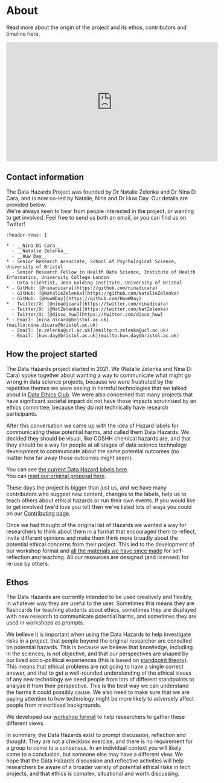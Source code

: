 # About

Read more about the origin of the project and its ethos, contributors and timeline here. 

<div style="text-align: center">
<iframe width="560" height="315" src="https://www.youtube-nocookie.com/embed/bsAXXCdF7fo?controls=0" title="YouTube video player" frameborder="0" allow="accelerometer; autoplay; clipboard-write; encrypted-media; gyroscope; picture-in-picture; web-share" allowfullscreen></iframe>
</div>

## Contact information 

The Data Hazards Project was founded by Dr Natalie Zelenka and Dr Nina Di Cara, and is now co-led by Natalie, Nina and Dr Huw Day. Our details are provided below.  
We're always keen to hear from people interested in the project, or wanting to get involved. Feel free to send us both an email, or you can find us on Twitter!

```{list-table}
:header-rows: 1

* - __Nina Di Cara__
  - __Natalie Zelenka__
  - __Huw Day__
* - Senior Research Associate, School of Psychological Science, University of Bristol
  - Senior Research Fellow in Health Data Science, Institute of Health Informatics, University College London
  - Data Scientist, Jean Golding Institute, University of Bristol
* - GitHub: [@ninadicara](https://github.com/ninadicara)
  - GitHub: [@NatalieZelenka](https://github.com/NatalieZelenka)
  - GitHub: [@HuwWDay](https://github.com/HuwWDay)
* - Twitter/X: [@ninadicara](https://twitter.com/ninadicara)
  - Twitter/X: [@NatZelenka](https://twitter.com/NatZelenka)
  - Twitter/X: [@disco_huw](https://twitter.com/disco_huw)
* - Email: [nina.dicara@bristol.ac.uk](mailto:nina.dicara@bristol.ac.uk)
  - Email: [n.zelenka@ucl.ac.uk](mailto:n.zelenka@ucl.ac.uk)
  - Email: [huw.day@bristol.ac.uk](mailto:huw.day@bristol.ac.uk)
```

## How the project started 

The Data Hazards project started in 2021.
We (Natalie Zelenka and Nina Di Cara) spoke together about wanting a way to communicate what might 
go wrong in data science projects, because we were frustrated by the repetitive themes we were seeing 
in harmful technologies that we talked about in [Data Ethics Club](https://dataethicsclub.com).
We were also concerned that many projects that have significant societal impact do not have those impacts 
scrutinised by an ethics committee, because they do not technically have research participants. 

After this conversation we came up with the idea of Hazard labels for communicating these potential harms, 
and called them Data Hazards. 
We decided they should be visual, like COSHH chemical hazards are, and that they should be a way for 
people at all stages of data science technology development to communicate about the same potential 
outcomes (no matter how far away those outcomes might seem).

You can see [the current Data Hazard labels here](data-hazards).  
You can [read our original proposal here](materials/misc/proposal).  

These days the project is bigger than just us, and we have many contributors who suggest new content, 
changes to the labels, help us to teach others about ethical hazards or run their own events. 
If you would like to get involved (we'd love you to!) then we've listed lots of ways 
you could on our [Contributing page](contribute).

<!--
Image needs replacing: text not showing right and also old labels sytle.
The image below describes the 'anatomy' of a Data Hazards label.   

```{image} ../images/hazardanatomy.svg
:alt: An image of a orange square with a red hexagon in it and the words 'Title', 'Description', 'Examples', 'Safety precautions'. 
```
<br>
-->
  
Once we had thought of the original list of Hazards we wanted a way for researchers to think about them in 
a format that encouraged them to reflect, invite different opinions and make them think more broadly about 
the potential ethical concerns from their project. 
This led to the development of our workshop format and [all the materials we have since made](materials) 
for self-reflection and teaching. 
All our resources are designed (and licensed) for re-use by others. 


## Ethos

The Data Hazards are currently intended to be used creatively and flexibly, in whatever way they are useful
to the user.
Sometimes this means they are flashcards for teaching students about ethics, sometimes they are displayed with
new research to communicate potential harms, and sometimes they are used in workshops as prompts.   

We believe it is important when using the Data Hazards to help investigate risks in a project, that people 
beyond the original researcher are consulted on potential hazards. 
This is because we believe that knowledge, including in the sciences, is not objective, and that our 
perspectives are shaped by our lived socio-political experiences (this is based on [standpoint theory](https://en.wikipedia.org/wiki/Standpoint_theory)).
This means that ethical problems are not going to have a single correct answer, and that to get a well-rounded understanding of the ethical issues of any new technology we need people from lots of different standpoints to analyse it from their perspective. 
This is the best way we can understand the harms it could possibly cause.
We also need to make sure that we are paying attention to how technology might be more likely to adversely affect people from minoritised backgrounds.

We developed our [workshop format](materials/workshop) to help researchers to gather these different views.

In summary, the Data Hazards exist to prompt discussion, reflection and thought. 
They are not a checkbox exercise, and there is no requirement for a group to come to a consensus. 
In an individual context you will likely come to a conclusion, but someone else may have a different view.
We hope that the Data Hazards discussion and reflective activities will help researchers be aware of a broader variety of potential ethical risks in tech projects, and that ethics is complex, situational and worth discussing.

<!--
(project-timeline)=
## Project timeline

Here's a rough project timeline that tells the rough history of the project, and sometimes what we have coming up! 

````{panels}
:container: timeline
:column: col-6 p-0
:card:

---
:column: +left
---
:column: +entry right

__March-April 2021__: Behind the scenes plans
^^^

{fa}`check,text-success mr-1` Thinking, reading and planning.

{fa}`check,text-success mr-1` Writing [proposal](materials/misc/proposal).

{fa}`check,text-success mr-1` Getting feedback on initial ideas.

---
:column: +entry left

__May-Aug 2021__: Prepare for first Data Hazards workshop 
^^^

{fa}`check,text-success mr-1` Launched the website.

{fa}`check,text-success mr-1` Submitted ethics application.

{fa}`check,text-success mr-1` Prepare materials and begin advertising.

{fa}`check,text-success mr-1` Set up [Open Science Framework project](https://osf.io/3fv7t/) and [preregister](https://osf.io/pcv7j) analysis.

---
:column: +right
---
:column: +left

---
:column: +entry right

__Sept 2021__ Run first Data Hazards workshops (academic-focused)
^^^

{fa}`check,text-success mr-1` Ran the [first Data Hazards workshop](events/2021-09-21_workshop) on __21st Sept 2021__.

---
:column: +entry left

__Oct 2021__ Use workshop feedback to improve data hazards and present early results

^^^

{fa}`check,text-success mr-1` Presented early results from workshop at [AI Ethics Best Practices and the Future of Innovation](https://www.eventbrite.co.uk/e/ai-ethics-best-practices-and-the-future-of-innovation-tickets-173883098027) as part of [Bristol Tech Festival](https://bristoltechfest.org/) on __13th Oct 2021__ ([slides](events/bristol-tech-fest)).

{fa}`check,text-success mr-1` Used workshop feedback to make improvements to the Hazard labels and workshop materials.

---
:column: +right

---
:column: +left

---
:column: +entry right

__Jan 2021__ Awarded £20,000 Enhancing Research Culture funding
^^^
{fa}`check,text-success mr-1` Set up our new project to deliver a 'train-the-trainer' for Data Hazards.

---
:column: +entry left

__Feb-May 2022__ Developed new labels and facilitator training materials
^^^
{fa}`check,text-success mr-1` Hired animator to create animated explainers for Data Hazards and new Hazard labels.

{fa}`check,text-success mr-1` Developmed and released run-your-own workshop materials. 

{fa}`check,text-success mr-1` We went to MozFest 2022 to run a Data Hazards workshop!
---
:column: +right

---
:column: +left

---
:column: +entry right

__June 2022__: Run our facilitator workshops
^^^
{fa}`check,text-success mr-1` Ran a Data Hazards workshop as part of the Jean Golding Institute Showcase.

{fa}`check,text-success mr-1` Ran our first Data Hazards facilitator workshop in-person as part of Bristol Data Week.

{fa}`check,text-success mr-1` Ran our second (online) Data Hazards facilitator workshop.

---
:column: +entry left

__July-Dec 2022__: Prepare for first version release
^^^

{fa}`check,text-success mr-1` Analyse all the results and feedback from five total workshops.

{fa}`check,text-success mr-1` Applied (successfully) for launch event funding from [UKRN](https://www.ukrn.org/about/).

{fa}`check,text-success mr-1` Collect all previous suggestions for the project and think about future versions. 

---
:column: +right

---
:column: +left

---
:column: +entry right

__March 2023__: Version 1.0 Release!
^^^

{fa}`check,text-success mr-1` Attend AI UK 2023 as exhibitors!  

- 29th March we will run the Data Hazards V1.0 Launch event! 

- We will release a pre-print of our first paper about the project! 

````
-->
